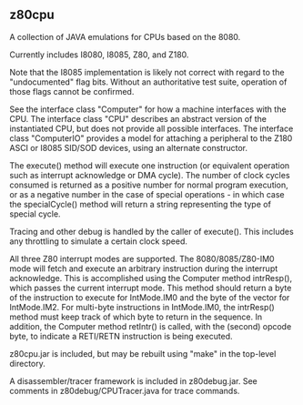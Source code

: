 ## z80cpu

A collection of JAVA emulations for CPUs based on the 8080.

Currently includes I8080, I8085, Z80, and Z180.

Note that the I8085 implementation is likely not correct with regard to the
"undocumented" flag bits. Without an authoritative test suite,
operation of those flags cannot be confirmed.

See the interface class "Computer" for how a machine interfaces with the CPU.
The interface class "CPU" describes an abstract version of the instantiated
CPU, but does not provide all possible interfaces.
The interface class "ComputerIO" provides a model for attaching a
peripheral to the Z180 ASCI or I8085 SID/SOD devices, using an
alternate constructor.

The execute() method will execute one instruction (or equivalent
operation such as interrupt acknowledge or DMA cycle). The number of
clock cycles consumed is returned as a positive number for normal
program execution, or as a negative number in the case of special
operations - in which case the specialCycle() method will return
a string representing the type of special cycle.

Tracing and other debug is handled by the caller of execute().
This includes any throttling to simulate a certain clock speed.

All three Z80 interrupt modes are supported. The 8080/8085/Z80-IM0
mode will fetch and execute an arbitrary instruction during the interrupt
acknowledge. This is accomplished using the Computer method intrResp(),
which passes the current interrupt mode. This method should return
a byte of the instruction to execute for IntMode.IM0 and the byte
of the vector for IntMode.IM2. For multi-byte instructions in IntMode.IM0,
the intrResp() method must keep track of which byte to return in the sequence.
In addition, the Computer method retIntr() is called, with the (second)
opcode byte, to indicate a RETI/RETN instruction is being executed.

z80cpu.jar is included, but may be rebuilt using "make" in the top-level
directory.

A disassembler/tracer framework is included in z80debug.jar.
See comments in z80debug/CPUTracer.java for trace commands.
